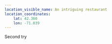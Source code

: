 ```yaml
---
location_visible_name: An intriguing restaurant
location_coordinates:
    lat: 42.360
    lon: -71.039
---
```



Second try